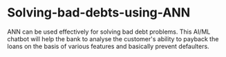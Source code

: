 # Solving-bad-debts-using-ANN

ANN can be used effectively for solving bad debt problems.
This AI/ML chatbot will help the bank to analyse the customer's ability to payback the loans on the basis of various features and basically prevent defaulters. 
